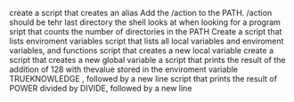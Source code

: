 create a script that creates an alias
Add the /action to the PATH. /action should be tehr last directory the shell looks at when looking for a program
sript that counts the number of directories in the PATH
Create a script that lists enviroment variables
script that lists all local variables and enviroment variables, and functions
script that creates a new local variable
create a script that creates a new global variable
a script that prints the result of the addition of 128 with thevalue stored in the enviroment variable TRUEKNOWLEDGE , followed by a new line
script that prints the result of POWER divided by DIVIDE, followed by a new line
